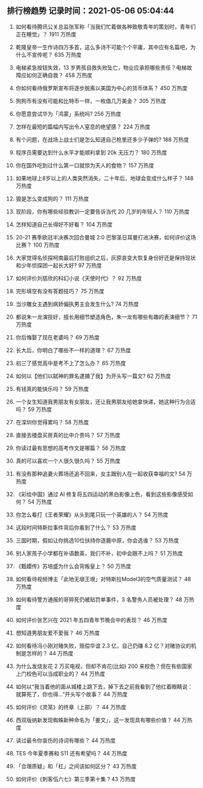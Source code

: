 
## 排行榜趋势 记录时间：2021-05-06 05:04:44
  
  1. 如何看待腾讯公关总监张军称「当我们忙着做各种致敬青年的策划时，青年们正在睡觉」？ 1911 万热度
    
  2. 乾隆皇帝一生作诗四万多首，这么多诗不可能个个平庸，其中应有名篇吧，为什么不宣传呢？ 635 万热度
    
  3. 电梯紧急按钮失效，13 岁男孩自救失败坠亡，物业应承担哪些责任？电梯故障应如何正确自救？ 458 万热度
    
  4. 你如何看待俄罗斯宣布将逐步脱离以美国为中心的货币体系？ 450 万热度
    
  5. 狗狗币有没有可能和比特币一样，一枚值几万美金？ 305 万热度
    
  6. 你愿意尝试华为「鸿蒙」系统吗? 256 万热度
    
  7. 怎样在最短的篇幅内写出令人窒息的绝望感？ 224 万热度
    
  8. 有个问题，在战场上战士们是怎么知道自己枪里还多少子弹的? 188 万热度
    
  9. 程序员需要达到什么水平才能顺利拿到 20k 无压力？ 180 万热度
    
  10. 你在国外吃到过什么第一口就惊为天人的食物？ 157 万热度
    
  11. 如果地球上8岁以上的人类突然消失，二十年后，地球会变成什么样子？ 148 万热度
    
  12. 狼是怎么变成狗的？ 111 万热度
    
  13. 现阶段，你有哪些经验教训一定要告诉当代 20 几岁的年轻人？ 110 万热度
    
  14. 怎样知道自己长得好不好看？ 104 万热度
    
  15. 20-21 赛季欧冠半决赛次回合曼城 2:0 巴黎圣日耳曼打进决赛，如何评价这场比赛？ 100 万热度
    
  16. 大家觉得名侦探柯南最后打败组织之后，灰原哀变大恢复身份好还是保持现状和少年侦探团一起长大好? 97 万热度
    
  17. 如何评价刘慈欣的科幻小说《天使时代》？ 92 万热度
    
  18. 完形填空有没有答题技巧？ 75 万热度
    
  19. 当沙雕女主遇到病娇偏执男主会发生什么? 74 万热度
    
  20. 都说朱一龙演技好，擅长用细节塑造角色，朱一龙有哪些有趣的表演细节？ 71 万热度
    
  21. 你后悔娶了现在老婆吗？ 69 万热度
    
  22. 长大后，你明白了哪些不一样的道理？ 67 万热度
    
  23. 初三了感觉高中是考不上了怎么办？ 65 万热度
    
  24. 如何以【他们以弑神的罪名逮捕了我】为开头写一篇文? 62 万热度
    
  25. 有钱真的能快乐吗？ 59 万热度
    
  26. 一个女生知道我男朋友有女朋友，还让我男朋友给她拿快递，她这种行为合适吗？ 59 万热度
    
  27. 在深圳你觉得累吗？ 58 万热度
    
  28. 直接去楼盘买房真的比中介贵吗？ 57 万热度
    
  29. 你读过最有思想的高考作文是哪篇？ 56 万热度
    
  30. 真的可以喜欢一个人很久很久吗？ 55 万热度
    
  31. 有没有那种追妻火葬场还追不回来，女主跟别人在一起收获幸福的文? 54 万热度
    
  32. 《彩绘中国》通过 AI 修复将五四运动的黑白影像上色，看到这些影像感受如何？ 54 万热度
    
  33. 你怎么看打《王者荣耀》从头到尾只玩一个英雄的人？ 54 万热度
    
  34. 这段时间特斯拉事件背后你看到了什么？ 53 万热度
    
  35. 三国时期，假如让你挑选10位扶持你逐鹿中原，你会选谁？ 53 万热度
    
  36. 别人家孩子小学都在补语数英，我们不补，初中会跟不上吗？ 51 万热度
    
  37. 《甄嬛传》苏培盛为什么会背叛皇上？ 50 万热度
    
  38. 如何看待视频博主「此地无垠王垠」对特斯拉Model3的空气质量测试？ 48 万热度
    
  39. 如何看待警方通报的哥猝死仍被贴罚单事件，3 名警务人员被处理？ 48 万热度
    
  40. 如何评价张艺兴在 2021 年五四青年节晚会中的表现？ 46 万热度
    
  41. 想知道男朋友爱不爱我？ 46 万热度
    
  42. 如何看待冯小刚对赌失败，赔偿华谊 2.3 亿，自己仍赚 8.2 亿？对赌协议的机制是怎样的？ 44 万热度
    
  43. 为什么发烧友花 2 万买电视，但却不肯花(比如) 200 来校色？但在有些国家上门校色可以当成职业的？ 44 万热度
    
  44. 如何以“我当着他的面从城楼上跳下去，掉下去之前我看到了他红着眼睛说：就算死了，你也得…”开头写个故事？ 44 万热度
    
  45. 如何评价《灵笼》的终章（上部）？ 44 万热度
    
  46. 西双版纳新发现蜘蛛新种命名为「姜文」，这一发现具有哪些价值？ 44 万热度
    
  47. 读过最令你哀伤的诗词有哪些？ 44 万热度
    
  48. TES 今年夏季赛和 S11 还有希望吗？ 44 万热度
    
  49. 「合理质疑」和「杠」之间该如何区分？ 43 万热度
    
  50. 如何评价《刺客伍六七》第三季第十集 ? 43 万热度
    